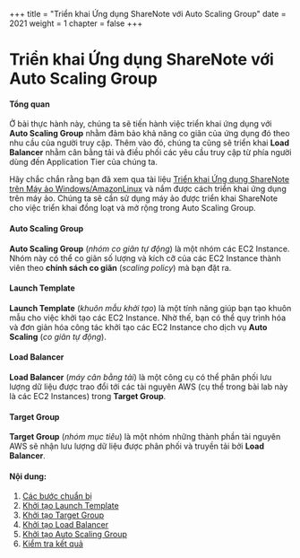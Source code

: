 +++
title = "Triển khai Ứng dụng ShareNote với Auto Scaling Group"
date = 2021
weight = 1
chapter = false
+++

# Triển khai Ứng dụng ShareNote với Auto Scaling Group

#### Tổng quan

Ở bài thực hành này, chúng ta sẽ tiến hành việc triển khai ứng dụng với **Auto Scaling Group** nhằm đảm bảo khả năng co giãn của ứng dụng đó theo nhu cầu của người truy cập.
Thêm vào đó, chúng ta cũng sẽ triển khai **Load Balancer** nhằm cân bằng tải và điều phối các yêu cầu truy cập từ phía người dùng đến Application Tier của chúng ta.

Hãy chắc chắn rằng bạn đã xem qua tài liệu [Triển khai Ứng dụng ShareNote trên Máy ảo Windows/AmazonLinux](https://000004.awsstudygroup.com/) và nắm được cách triển khai ứng dụng trên máy ảo. Chúng ta sẽ cần sử dụng máy ảo được triển khai ShareNote cho việc triển khai đồng loạt và mở rộng trong Auto Scaling Group.

#### Auto Scaling Group
**Auto Scaling Group** (*nhóm co giãn tự động*) là một nhóm các EC2 Instance. Nhóm này có thể co giãn số lượng và kích cỡ của các EC2 Instance thành viên theo **chính sách co giãn** (*scaling policy*) mà bạn đặt ra.

#### Launch Template
**Launch Template** (*khuôn mẫu khởi tạo*) là một tính năng giúp bạn tạo khuôn mẫu cho việc khởi tạo các EC2 Instance. Nhờ thế, bạn có thể quy trình hóa và đơn giản hóa công tác khởi tạo các EC2 Instance cho dịch vụ **Auto Scaling** (*co giãn tự động*).

#### Load Balancer
**Load Balancer** (*máy cân bằng tải*) là một công cụ có thể phân phối lưu lượng dữ liệu được trao đổi tới các tài nguyên AWS (cụ thể trong bài lab này là các EC2 Instances) trong **Target Group**.

#### Target Group
**Target Group** (*nhóm mục tiêu*) là một nhóm những thành phần tài nguyên AWS sẽ nhận lưu lượng dữ liệu được phân phối và truyền tải bởi **Load Balancer**.

#### Nội dung:
1. [Các bước chuẩn bị](1-prerequisite)
2. [Khởi tạo Launch Template](2-launch-template)
3. [Khởi tạo Target Group](3-target-group)
4. [Khởi tạo Load Balancer](5-load-balance)
5. [Khởi tạo Auto Scaling Group](4-asg) 
6. [Kiểm tra kết quả](6-testing)